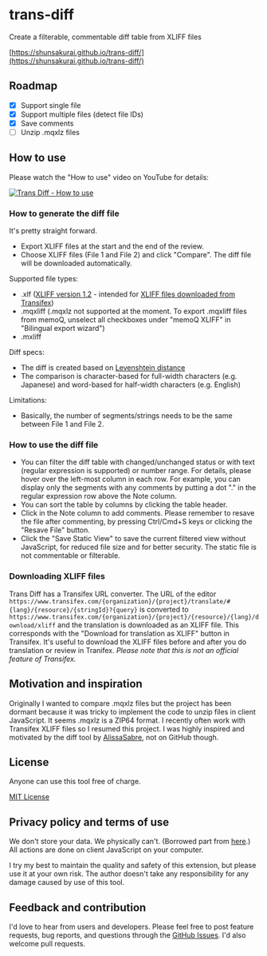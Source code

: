 # trans-diff

Create a filterable, commentable diff table from XLIFF files

[https://shunsakurai.github.io/trans-diff/](https://shunsakurai.github.io/trans-diff/)

## Roadmap

- [x] Support single file
- [x] Support multiple files (detect file IDs)
- [x] Save comments
- [ ] Unzip .mqxlz files

## How to use

Please watch the "How to use" video on YouTube for details:

[![Trans Diff - How to use](https://img.youtube.com/vi/-zuSH3Bl_x0/0.jpg)](https://www.youtube.com/watch?v=-zuSH3Bl_x0)

### How to generate the diff file

It's pretty straight forward.
- Export XLIFF files at the start and the end of the review.
- Choose XLIFF files (File 1 and File 2) and click "Compare". The diff file will be downloaded automatically.

Supported file types:

- .xlf ([XLIFF version 1.2](http://docs.oasis-open.org/xliff/v1.2/os/xliff-core.html) - intended for [XLIFF files downloaded from Transifex](https://docs.transifex.com/projects/downloading-translations#section-downloading-translations-for-a-specific-language))
- .mqxliff (.mqxlz not supported at the moment. To export .mqxliff files from memoQ, unselect all checkboxes under "memoQ XLIFF" in "Bilingual export wizard")
- .mxliff

Diff specs:

- The diff is created based on [Levenshtein distance](https://en.wikipedia.org/wiki/Levenshtein_distance)
- The comparison is character-based for full-width characters (e.g. Japanese) and word-based for half-width characters (e.g. English)

Limitations:

- Basically, the number of segments/strings needs to be the same between File 1 and File 2.

### How to use the diff file

- You can filter the diff table with changed/unchanged status or with text (regular expression is supported) or number range. For details, please hover over the left-most column in each row. For example, you can display only the segments with any comments by putting a dot "." in the regular expression row above the Note column.
- You can sort the table by columns by clicking the table header.
- Click in the Note column to add comments. Please remember to resave the file after commenting, by pressing Ctrl/Cmd+S keys or clicking the "Resave File" button.
- Click the "Save Static View" to save the current filtered view without JavaScript, for reduced file size and for better security. The static file is not commentable or filterable.

### Downloading XLIFF files

Trans Diff has a Transifex URL converter. The URL of the editor `https://www.transifex.com/{organization}/{project}/translate/#{lang}/{resource}/{stringId}?{query}` is converted to `https://www.transifex.com/{organization}/{project}/{resource}/{lang}/download/xliff` and the translation is downloaded as an XLIFF file. This corresponds with the "Download for translation as XLIFF" button in Transifex.
It's useful to download the XLIFF files before and after you do translation or review in Tranifex. *Please note that this is not an official feature of Transifex.*

## Motivation and inspiration

Originally I wanted to compare .mqxlz files but the project has been dormant because it was tricky to implement the code to unzip files in client JavaScript. It seems .mqxlz is a ZIP64 format.
I recently often work with Transifex XLIFF files so I resumed this project.
I was highly inspired and motivated by the diff tool by [AlissaSabre](https://github.com/AlissaSabre), not on GitHub though.

## License

Anyone can use this tool free of charge.

[MIT License](https://github.com/ShunSakurai/trans-diff/blob/master/LICENSE)

## Privacy policy and terms of use

We don't store your data. We physically can't. (Borrowed part from [here](https://github.com/amitg87/asana-chrome-plugin/wiki/Privacy-policy).) All actions are done on client JavaScript on your computer.

I try my best to maintain the quality and safety of this extension, but please use it at your own risk. The author doesn't take any responsibility for any damage caused by use of this tool.

## Feedback and contribution

I'd love to hear from users and developers.
Please feel free to post feature requests, bug reports, and questions through the [GitHub Issues](https://github.com/ShunSakurai/trans-diff/issues). I'd also welcome pull requests.